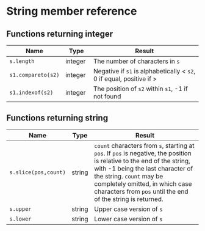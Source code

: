# String member reference

## Functions returning integer
| Name | Type | Result |
|---|---|---|
| ```s.length``` | integer | The number of characters in ```s``` |
| ```s1.compareto(s2)``` | integer | Negative if ```s1``` is alphabetically < ```s2```, 0 if equal, positive if > |
| ```s1.indexof(s2)``` | integer | The position of ```s2``` within ```s1```, -1 if not found |

## Functions returning string
| Name | Type | Result |
|---|---|---|
| ```s.slice(pos,count)``` | string | ```count``` characters from ```s```, starting at ```pos```. If ```pos``` is negative, the position is relative to the end of the string, with -1 being the last character of the string. ```count``` may be completely omitted, in which case characters from ```pos``` until the end of the string is returned. |
| ```s.upper``` | string | Upper case version of ```s``` |
| ```s.lower``` | string | Lower case version of ```s``` |

